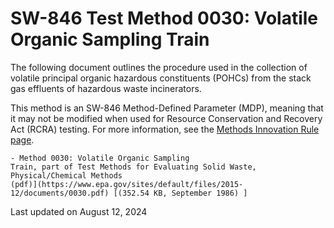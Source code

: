 
# SW-846 Test Method 0030: Volatile Organic Sampling Train  


The following document outlines the procedure used in the collection of
volatile principal organic hazardous constituents (POHCs) from the stack
gas effluents of hazardous waste incinerators.

This method is an SW-846 Method-Defined Parameter (MDP), meaning that it
may not be modified when used for Resource Conservation and Recovery Act
(RCRA) testing. For more information, see the [Methods Innovation Rule
page](/hw-sw846/final-rule-methods-innovation-rule).

    - Method 0030: Volatile Organic Sampling
    Train, part of Test Methods for Evaluating Solid Waste,
    Physical/Chemical Methods
    (pdf)](https://www.epa.gov/sites/default/files/2015-12/documents/0030.pdf) [(352.54 KB, September 1986) ] 

Last updated on August 12, 2024

